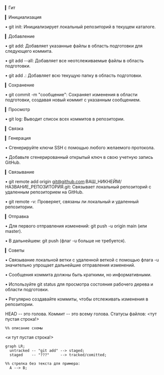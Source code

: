 ▎Гит

▎Инициализация

• git init: Инициализирует локальный репозиторий в текущем каталоге.

▎Добавление

• git add: Добавляет указанные файлы в область подготовки для следующего коммита.

• git add --all: Добавляет все неотслеживаемые файлы в область подготовки.

• git add .: Добавляет всю текущую папку в область подготовки.

▎Сохранение

• git commit -m "сообщение": Сохраняет изменения в области подготовки, создавая новый коммит с указанным сообщением.

▎Просмотр

• git log: Выводит список всех коммитов в репозитории.

▎Связка

▎Генерация

• Сгенерируйте ключи SSH с помощью любого желаемого протокола.

• Добавьте сгенерированный открытый ключ в свою учетную запись GitHub.

▎Связывание

• git remote add origin git@github.com:ВАШ_НИКНЕЙМ/НАЗВАНИЕ_РЕПОЗИТОРИЯ.git: Связывает локальный репозиторий с удаленным репозиторием на GitHub.

• git remote -v: Проверяет, связаны ли локальный и удаленный репозитории.

▎Отправка

• Для первого отправления изменений: git push -u origin main (или master).

• В дальнейшем: git push (флаг -u больше не требуется).

▎Советы

• Связывание локальной ветки с удаленной веткой с помощью флага -u значительно упрощает дальнейшие отправления изменений.

• Сообщения коммита должны быть краткими, но информативными.

• Используйте git status для просмотра состояния рабочего дерева и области подготовки.

• Регулярно создавайте коммиты, чтобы отслеживать изменения в репозитории.



HEAD -- это голова.
Коммит -- это всему голова.
Статусы файлов:
<тут пустая строка!>

```mermaid
%% описание схемы
```
<и тут пустая строка!> 


```mermaid
graph LR;
  untracked -- "git add" --> staged;
  staged    -- "???"     --> tracked/comitted;

%% стрелка без текста для примера: 
  A --> B;
```